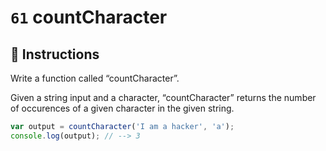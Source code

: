 # `61` countCharacter

## 📝 Instructions

Write a function called “countCharacter”.

Given a string input and a character, “countCharacter” returns the number of occurences of a given character in the given string.


```Javascript
var output = countCharacter('I am a hacker', 'a');
console.log(output); // --> 3
```